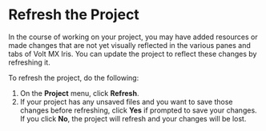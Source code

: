                          


Refresh the Project
===================

In the course of working on your project, you may have added resources or made changes that are not yet visually reflected in the various panes and tabs of Volt MX Iris. You can update the project to reflect these changes by refreshing it.

To refresh the project, do the following:

1.  On the **Project** menu, click **Refresh**.
2.  If your project has any unsaved files and you want to save those changes before refreshing, click **Yes** if prompted to save your changes. If you click **No**, the project will refresh and your changes will be lost.
